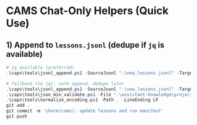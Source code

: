 # CAMS Chat-Only Helpers (Quick Use)

## 1) Append to `lessons.jsonl` (dedupe if `jq` is available)

```powershell
# jq available (preferred)
.\caps\tools\jsonl_append.ps1 -SourceJsonl ".\new_lessons.jsonl" -TargetJsonl ".\assistant-knowledge\lessons\global.jsonl" -Key ".title"

# fallback (no jq): safe append, dedupe later
.\caps\tools\jsonl_append.ps1 -SourceJsonl ".\new_lessons.jsonl" -TargetJsonl ".\assistant-knowledge\lessons\global.jsonl"
.\caps\tools\json_min_validate.ps1 -File ".\assistant-knowledge\projects\runs\run_XXXX\run.json" -RequireKeys run_id,topic,started_at
.\caps\tools\normalize_encoding.ps1 -Path . -LineEnding LF
git add .
git commit -m 'chore(cams): update lessons and run manifest'
git push